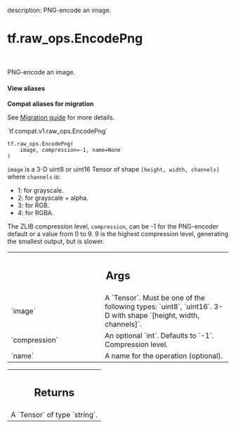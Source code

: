 description: PNG-encode an image.

<div itemscope itemtype="http://developers.google.com/ReferenceObject">
<meta itemprop="name" content="tf.raw_ops.EncodePng" />
<meta itemprop="path" content="Stable" />
</div>

# tf.raw_ops.EncodePng

<!-- Insert buttons and diff -->

<table class="tfo-notebook-buttons tfo-api nocontent" align="left">

</table>



PNG-encode an image.

<section class="expandable">
  <h4 class="showalways">View aliases</h4>
  <p>
<b>Compat aliases for migration</b>
<p>See
<a href="https://www.tensorflow.org/guide/migrate">Migration guide</a> for
more details.</p>
<p>`tf.compat.v1.raw_ops.EncodePng`</p>
</p>
</section>

<pre class="devsite-click-to-copy prettyprint lang-py tfo-signature-link">
<code>tf.raw_ops.EncodePng(
    image, compression=-1, name=None
)
</code></pre>



<!-- Placeholder for "Used in" -->

`image` is a 3-D uint8 or uint16 Tensor of shape `[height, width, channels]`
where `channels` is:

*   1: for grayscale.
*   2: for grayscale + alpha.
*   3: for RGB.
*   4: for RGBA.

The ZLIB compression level, `compression`, can be -1 for the PNG-encoder
default or a value from 0 to 9.  9 is the highest compression level, generating
the smallest output, but is slower.

<!-- Tabular view -->
 <table class="responsive fixed orange">
<colgroup><col width="214px"><col></colgroup>
<tr><th colspan="2"><h2 class="add-link">Args</h2></th></tr>

<tr>
<td>
`image`
</td>
<td>
A `Tensor`. Must be one of the following types: `uint8`, `uint16`.
3-D with shape `[height, width, channels]`.
</td>
</tr><tr>
<td>
`compression`
</td>
<td>
An optional `int`. Defaults to `-1`. Compression level.
</td>
</tr><tr>
<td>
`name`
</td>
<td>
A name for the operation (optional).
</td>
</tr>
</table>



<!-- Tabular view -->
 <table class="responsive fixed orange">
<colgroup><col width="214px"><col></colgroup>
<tr><th colspan="2"><h2 class="add-link">Returns</h2></th></tr>
<tr class="alt">
<td colspan="2">
A `Tensor` of type `string`.
</td>
</tr>

</table>

